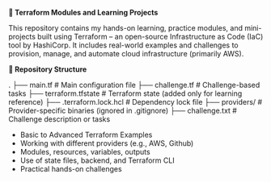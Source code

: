 **📘 Terraform Modules and Learning Projects**

This repository contains my hands-on learning, practice modules, and mini-projects built using Terraform – an open-source Infrastructure as Code (IaC) tool by HashiCorp. It includes real-world examples and challenges to provision, manage, and automate cloud infrastructure (primarily AWS).

**📂 Repository Structure**

.
├── main.tf                  # Main configuration file
├── challenge.tf            # Challenge-based tasks
├── terraform.tfstate       # Terraform state (added only for learning reference)
├── .terraform.lock.hcl     # Dependency lock file
├── providers/              # Provider-specific binaries (ignored in .gitignore)
├── challenge.txt           # Challenge description or tasks


- Basic to Advanced Terraform Examples
- Working with different providers (e.g., AWS, Github)
- Modules, resources, variables, outputs
- Use of state files, backend, and Terraform CLI
- Practical hands-on challenges

  
